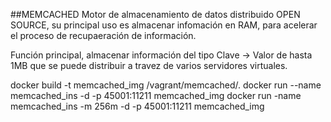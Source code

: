 ##MEMCACHED
Motor de almacenamiento de datos distribuido OPEN SOURCE, su principal uso es almacenar infomación en RAM, para acelerar el proceso de recupaeración de información.

Función principal, almacenar información del tipo Clave -> Valor de hasta 1MB que se puede distribuir a travez de varios servidores virtuales.

docker build -t memcached_img /vagrant/memcached/.
docker run --name memcached_ins -d -p 45001:11211 memcached_img
docker run -name memcached_ins -m 256m -d -p 45001:11211 memcached_img
